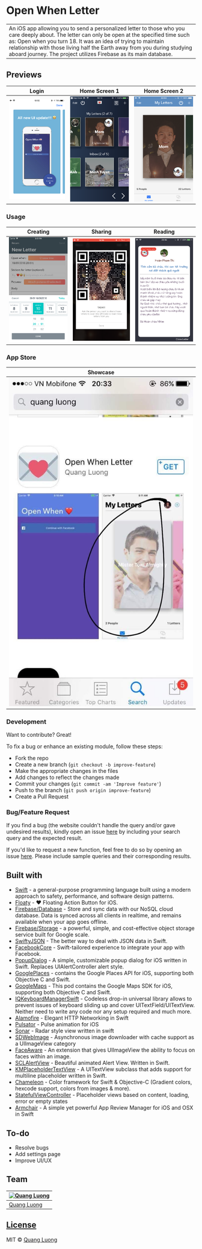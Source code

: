 # Open When Letter

<table>
<tr>
<td>
  An iOS app allowing you to send a personalized letter to those who you care deeply about. The letter can only be open at the specified time such as: Open when you turn 18. It was an idea of trying to maintain relationship with those living half the Earth away from you during studying aboard journey. The project utilizes Firebase as its main database.
</td>
</tr>
</table>

## Previews
Login | Home Screen 1 | Home Screen 2
:-------------------------:|:-------------------------:|:-------------------------:
![](https://github.com/quanglddev/OpenWhenLetter/blob/main/assets/screenshots/IMG_4247_Original.PNG?raw=true) | ![](https://github.com/quanglddev/OpenWhenLetter/blob/main/assets/screenshots/IMG_4222_Original.PNG?raw=true) | ![](https://github.com/quanglddev/OpenWhenLetter/blob/main/assets/screenshots/IMG_4216_Original.PNG?raw=true)

### Usage
Creating | Sharing | Reading
:-------------------------:|:-------------------------:|:-------------------------:
![](https://github.com/quanglddev/OpenWhenLetter/blob/main/assets/screenshots/3_Original.PNG?raw=true) | ![](https://github.com/quanglddev/OpenWhenLetter/blob/main/assets/screenshots/IMG_4192_Original.PNG?raw=true) | ![](https://github.com/quanglddev/OpenWhenLetter/blob/main/assets/screenshots/IMG_4184_Original.PNG?raw=true)

### App Store
Showcase |
:-------------------------:|
![](https://github.com/quanglddev/OpenWhenLetter/blob/main/assets/screenshots/IMG_4109_Original.jpg?raw=true) |

### Development
Want to contribute? Great!

To fix a bug or enhance an existing module, follow these steps:

- Fork the repo
- Create a new branch (`git checkout -b improve-feature`)
- Make the appropriate changes in the files
- Add changes to reflect the changes made
- Commit your changes (`git commit -am 'Improve feature'`)
- Push to the branch (`git push origin improve-feature`)
- Create a Pull Request 

### Bug/Feature Request

If you find a bug (the website couldn't handle the query and/or gave undesired results), kindly open an issue [here](https://github.com/quanglddev/OpenWhenLetter/issues/new) by including your search query and the expected result.

If you'd like to request a new function, feel free to do so by opening an issue [here](https://github.com/quanglddev/OpenWhenLetter/issues/new). Please include sample queries and their corresponding results.

## Built with 

- [Swift](https://swift.org/) - a general-purpose programming language built using a modern approach to safety, performance, and software design patterns.
- [Floaty](https://github.com/kciter/Floaty) - ❤ Floating Action Button for iOS.
- [Firebase/Database](https://firebase.google.com/docs/database) - Store and sync data with our NoSQL cloud database. Data is synced across all clients in realtime, and remains available when your app goes offline.
- [Firebase/Storage](https://firebase.google.com/docs/storage) - a powerful, simple, and cost-effective object storage service built for Google scale. 
- [SwiftyJSON](https://github.com/SwiftyJSON/SwiftyJSON/) - The better way to deal with JSON data in Swift.
- [FacebookCore](https://cocoapods.org/pods/FacebookCore) - Swift-tailored experience to integrate your app with Facebook.
- [PopupDialog](https://github.com/Orderella/PopupDialog) - A simple, customizable popup dialog for iOS written in Swift. Replaces UIAlertController alert style.
- [GooglePlaces](https://cocoapods.org/pods/GooglePlaces) - contains the Google Places API for iOS, supporting both Objective C and
Swift.
- [GoogleMaps](https://cocoapods.org/pods/GoogleMaps) - This pod contains the Google Maps SDK for iOS, supporting both Objective C and
Swift.
- [IQKeyboardManagerSwift](https://github.com/hackiftekhar/IQKeyboardManager) - Codeless drop-in universal library allows to prevent issues of keyboard sliding up and cover UITextField/UITextView. Neither need to write any code nor any setup required and much more.
- [Alamofire](https://github.com/Alamofire/Alamofire) - Elegant HTTP Networking in Swift
- [Pulsator](https://github.com/shu223/Pulsator) - Pulse animation for iOS
- [Sonar](https://github.com/futuredapp/Sonar) - Radar style view written in swift
- [SDWebImage](https://github.com/SDWebImage/SDWebImage) - Asynchronous image downloader with cache support as a UIImageView category
- [FaceAware](https://github.com/BeauNouvelle/FaceAware) - An extension that gives UIImageView the ability to focus on faces within an image.
- [SCLAlertView](https://github.com/vikmeup/SCLAlertView-Swift/) - Beautiful animated Alert View. Written in Swift.
- [KMPlaceholderTextView](https://github.com/MoZhouqi/KMPlaceholderTextView) - A UITextView subclass that adds support for multiline placeholder written in Swift.
- [Chameleon](https://github.com/vicc/Chameleon) - Color framework for Swift & Objective-C (Gradient colors, hexcode support, colors from images & more).
- [StatefulViewController](https://github.com/aschuch/StatefulViewController) - Placeholder views based on content, loading, error or empty states
- [Armchair](https://github.com/UrbanApps/Armchair) - A simple yet powerful App Review Manager for iOS and OSX in Swift

## To-do
- Resolve bugs
- Add settings page
- Improve UI/UX

## Team
[![Quang Luong](https://avatars1.githubusercontent.com/u/42598512?s=460&u=95e4c6c1c0467858ffbf8df18eeefe6afb869cb7&v=4)](https://github.com/quanglddev) |
---|
[Quang Luong](https://github.com/quanglddev) |

## [License](https://github.com/quanglddev/OpenWhenLetter/blob/master/LICENSE.md)

MIT © [Quang Luong](https://github.com/quanglddev)